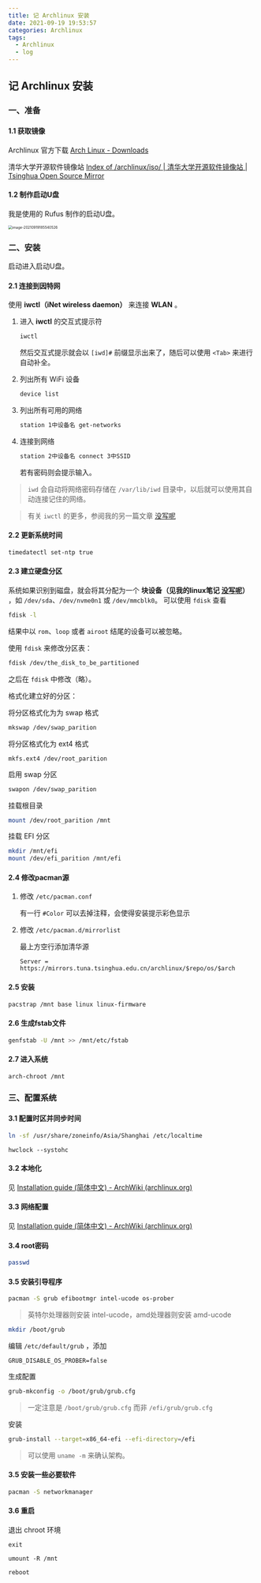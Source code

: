 ```yaml
---
title: 记 Archlinux 安装
date: 2021-09-19 19:53:57
categories: Archlinux
tags: 
  - Archlinux
  - log
---
```


## 记 Archlinux 安装

### 一、准备

#### 1.1 获取镜像

Archlinux 官方下载 [Arch Linux - Downloads](https://archlinux.org/download/)

清华大学开源软件镜像站 [Index of /archlinux/iso/ | 清华大学开源软件镜像站 | Tsinghua Open Source Mirror](https://mirrors.tuna.tsinghua.edu.cn/archlinux/iso/)

#### 1.2 制作启动U盘

我是使用的 Rufus 制作的启动U盘。

<img src="H:\__BlogHexo__\source\images\记Archlinux安装\image-20210919185540526.png" alt="image-20210919185540526" style="zoom:50%;" />

### 二、安装

启动进入启动U盘。

#### 2.1 连接到因特网

使用 **iwctl（iNet wireless daemon）** 来连接 **WLAN** 。

1. 进入 **iwctl** 的交互式提示符

   ```bash
   iwctl
   ```

   然后交互式提示就会以 `[iwd]#` 前缀显示出来了，随后可以使用 `<Tab>` 来进行自动补全。

2. 列出所有 WiFi 设备

   ```bash
   device list
   ```

3. 列出所有可用的网络

   ```bash
   station 1中设备名 get-networks
   ```

4. 连接到网络

   ```bash
   station 2中设备名 connect 3中SSID
   ```

   若有密码则会提示输入。

> `iwd` 会自动将网络密码存储在 `/var/lib/iwd` 目录中，以后就可以使用其自动连接记住的网络。

> 有关 `iwctl` 的更多，参阅我的另一篇文章 [没写呢]()

#### 2.2 更新系统时间

```bash
timedatectl set-ntp true
```

#### 2.3 建立硬盘分区

系统如果识别到磁盘，就会将其分配为一个 **块设备（见我的linux笔记 [没写呢]()）** ，如 `/dev/sda`、`/dev/nvme0n1` 或 `/dev/mmcblk0`。
可以使用 `fdisk` 查看

```bash
fdisk -l
```

结果中以 `rom`、`loop` 或者 `airoot` 结尾的设备可以被忽略。

使用 `fdisk` 来修改分区表：

```bash
fdisk /dev/the_disk_to_be_partitioned
```

之后在 `fdisk` 中修改（略）。

格式化建立好的分区：

将分区格式化为为 swap 格式

```bash
mkswap /dev/swap_parition
```

将分区格式化为 ext4 格式

```
mkfs.ext4 /dev/root_parition
```

启用 swap 分区

```bash
swapon /dev/swap_parition
```

挂载根目录

```bash
mount /dev/root_parition /mnt
```

挂载 EFI 分区

```bash
mkdir /mnt/efi
mount /dev/efi_parition /mnt/efi
```

#### 2.4 修改pacman源

1. 修改 `/etc/pacman.conf`

   有一行 `#Color` 可以去掉注释，会使得安装提示彩色显示

2. 修改 `/etc/pacman.d/mirrorlist`

   最上方空行添加清华源

   ```
   Server = https://mirrors.tuna.tsinghua.edu.cn/archlinux/$repo/os/$arch
   ```

#### 2.5 安装

```bash
pacstrap /mnt base linux linux-firmware
```

#### 2.6 生成fstab文件

```bash
genfstab -U /mnt >> /mnt/etc/fstab
```

#### 2.7 进入系统

```bash
arch-chroot /mnt
```

### 三、配置系统

#### 3.1 配置时区并同步时间

```bash
ln -sf /usr/share/zoneinfo/Asia/Shanghai /etc/localtime
```

```
hwclock --systohc
```

#### 3.2 本地化

见 [Installation guide (简体中文) - ArchWiki (archlinux.org)](https://wiki.archlinux.org/title/Installation_guide_(简体中文)#准备安装映像)

#### 3.3 网络配置

见 [Installation guide (简体中文) - ArchWiki (archlinux.org)](https://wiki.archlinux.org/title/Installation_guide_(简体中文)#准备安装映像)

#### 3.4 root密码

```bash
passwd
```

#### 3.5 安装引导程序

```bash
pacman -S grub efibootmgr intel-ucode os-prober
```

> 英特尔处理器则安装 intel-ucode，amd处理器则安装 amd-ucode

```bash
mkdir /boot/grub
```

编辑 `/etc/default/grub` ，添加

```
GRUB_DISABLE_OS_PROBER=false
```

生成配置

```bash
grub-mkconfig -o /boot/grub/grub.cfg
```

> 一定注意是 `/boot/grub/grub.cfg` 而非 `/efi/grub/grub.cfg`

安装

```bash
grub-install --target=x86_64-efi --efi-directory=/efi
```

> 可以使用 `uname -m` 来确认架构。

#### 3.5 安装一些必要软件

```bash
pacman -S networkmanager
```

#### 3.6 重启

退出 chroot 环境

```
exit
```

```
umount -R /mnt
```

```bash
reboot
```

 